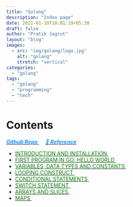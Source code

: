 ```yaml
---
title: "Golang"
description: "Index page"
date: 2021-01-10T18:01:19+05:30
draft: false
author: "Pratik Jagrut"
layout: "blog"
images:
  - src: "img/golang/logo.jpg"
    alt: "golang"
    stretch: "vertical"
categories:
  - "golang"
tags:
  - "golang"
  - "programming"
  - "tech"
---
```


# Contents
<a href="https://github.com/pratikjagrut/go-tutorial" target="_blank">
  <b style="color:DodgerBlue" class="fab fa-github">
    <i>Github Repo</i>
  </b>
</a>  &emsp;

<a href="https://github.com/pratikjagrut/go-tutorial/blob/master/REFERENCE.md" target="_blank">
  <b style="color:DodgerBlue">
    <i>&#128279; Reference</i>
  </b>
</a>

* <a href="/blog/golang/introduction">
      <span style="color:Green; text-transform: uppercase;" class="fab">Introduction and Installation</span>
  </a> &emsp;

* <a href="/blog/golang/helloworld">
      <span style="color:Green; text-transform: uppercase;" class="fab">First program in Go: Hello World</span>
  </a> &emsp;

* <a href="/blog/golang/vdc">
      <span style="color:Green; text-transform: uppercase;" class="fab">Variables, data types and constants</span>
  </a> &emsp;

* <a href="/blog/golang/for_loop">
      <span style="color:Green; text-transform: uppercase;" class="fab">Looping Construct</span>
  </a> &emsp;

* <a href="/blog/golang/if_else">
      <span style="color:Green; text-transform: uppercase;" class="fab">Conditional Statements</span>
  </a> &emsp;

* <a href="/blog/golang/switch">
      <span style="color:Green; text-transform: uppercase;" class="fab">Switch Statement</span>
  </a> &emsp;

* <a href="/blog/golang/array_slice">
      <span style="color:Green; text-transform: uppercase;" class="fab">Arrays and Slices</span>
  </a> &emsp;

* <a href="/blog/golang/maps">
      <span style="color:Green; text-transform: uppercase;" class="fab">Maps</span>
  </a> &emsp;